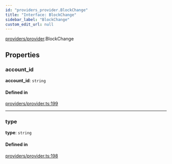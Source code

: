 ```yaml
---
id: "providers_provider.BlockChange"
title: "Interface: BlockChange"
sidebar_label: "BlockChange"
custom_edit_url: null
---
```


[providers/provider](../modules/providers_provider.md).BlockChange

## Properties

### account\_id

 **account\_id**: `string`

#### Defined in

[providers/provider.ts:199](https://github.com/maxhr/near--near-api-js/blob/a0c9a104/packages/near-api-js/src/providers/provider.ts#L199)

___

### type

 **type**: `string`

#### Defined in

[providers/provider.ts:198](https://github.com/maxhr/near--near-api-js/blob/a0c9a104/packages/near-api-js/src/providers/provider.ts#L198)
